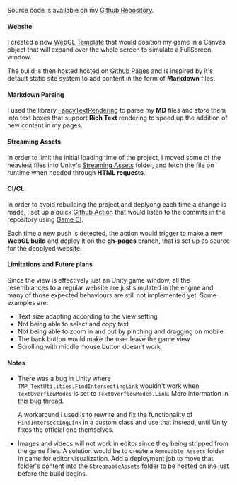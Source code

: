 Source code is available on my [Github Repository](https://github.com/ZhengYiHu/WebGL_Portfolio/tree/main).

#### Website

I created a new [WebGL Template](https://docs.unity3d.com/Manual/webgl-templates.html) that would position my game in a Canvas object that will expand over the whole screen to simulate a FullScreen window.

The build is then hosted hosted on [Github Pages](https://pages.github.com/) and is inspired by it's default static site system to add content in the form of **Markdown** files.

#### Markdown Parsing

I used the library [FancyTextRendering](https://github.com/JimmyCushnie/FancyTextRendering) to parse my **MD** files and store them into text boxes that support **Rich Text** rendering to speed up the addition of new content in my pages.

#### Streaming Assets

In order to limit the initial loading time of the project, I moved some of the heaviest files into Unity's [Streaming Assets](https://docs.unity3d.com/Manual/StreamingAssets.html) folder, and fetch the file on runtime when needed through **HTML requests**.

#### CI/CL

In order to avoid rebuilding the project and deplyong each time a change is made, I set up a quick [Github Action](https://github.com/ZhengYiHu/WebGL_Portfolio/blob/main/.github/workflows/main.yml) that would listen to the commits in the repository using [Game CI](https://game.ci/).

Each time a new push is detected, the action would trigger to make a new **WebGL build** and deploy it on the **gh-pages** branch, that is set up as source for the deoplyed website.

#### Limitations and Future plans

Since the view is effectively just an Unity game window, all the resemblances to a regular website are just simulated in the engine and many of those expected behaviours are still not implemented yet.
Some examples are:
 - Text size adapting according to the view setting
 - Not being able to select and copy text
 - Not being able to zoom in and out by pinching and dragging on mobile
 - The back button would make the user leave the game view
 - Scrolling with middle mouse button doesn't work

#### Notes
- There was a bug in Unity where `TMP_TextUtilities.FindIntersectingLink` wouldn't work when `TextOverflowModes` is set to `TextOverflowModes.Link`.
 More information in [this bug thread](https://forum.unity.com/threads/tmp_textutilities-findintersectinglink-is-bugged-on-textoverflowmodes-link.1482768/).

    A workaround I used is to rewrite and fix the functionality of `FindIntersectingLink` in a custom class and use that instead, until Unity fixes the official one themselves.

- Images and videos will not work in editor since they being stripped from the game files.
A solution would be to create a `Removable Assets` folder in game for editor visualization.
Add a deployment job to move that folder's content into the `StreamableAssets` folder to be hosted online just before the build begins.